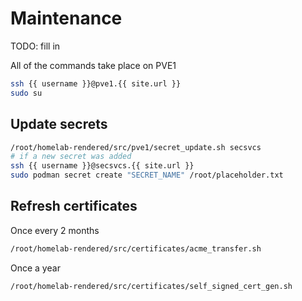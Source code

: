 # Maintenance
TODO: fill in

All of the commands take place on PVE1
```bash
ssh {{ username }}@pve1.{{ site.url }}
sudo su
```

## Update secrets
```bash
/root/homelab-rendered/src/pve1/secret_update.sh secsvcs
# if a new secret was added
ssh {{ username }}@secsvcs.{{ site.url }}
sudo podman secret create "SECRET_NAME" /root/placeholder.txt
```

## Refresh certificates
Once every 2 months
```bash
/root/homelab-rendered/src/certificates/acme_transfer.sh
```

Once a year
```bash
/root/homelab-rendered/src/certificates/self_signed_cert_gen.sh
```

